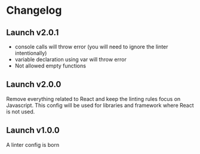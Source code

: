 # Changelog

## Launch v2.0.1

- console calls will throw error (you will need to ignore the linter intentionally)
- variable declaration using var will throw error
- Not allowed empty functions

## Launch v2.0.0

Remove everything related to React and keep the linting rules focus on Javascript. This config will be used for libraries and framework where React is not used.

## Launch v1.0.0

A linter config is born
